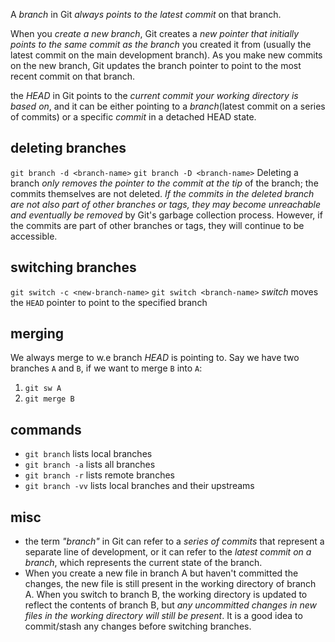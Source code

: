 A *branch* in Git *always points to the latest commit* on that branch.

When you *create a new branch*, Git creates a *new pointer that initially points to the same commit as the branch* you created it from (usually the latest commit on the main development branch). As you make new commits on the new branch, Git updates the branch pointer to point to the most recent commit on that branch.

the *HEAD* in Git points to the *current commit your working directory is based on*, and it can be either pointing to a *branch*(latest commit on a series of commits) or a specific *commit* in a detached HEAD state.

## deleting branches
`git branch -d <branch-name>`
`git branch -D <branch-name>`
Deleting a branch *only removes the pointer to the commit at the tip* of the branch; the commits themselves are not deleted. *If the commits in the deleted branch are not also part of other branches or tags, they may become unreachable and eventually be removed* by Git's garbage collection process. However, if the commits are part of other branches or tags, they will continue to be accessible.

## switching branches
`git switch -c <new-branch-name>`
`git switch <branch-name>`
*switch* moves the `HEAD` pointer to point to the specified branch

## merging
We always merge to w.e branch *HEAD* is pointing to.
Say we have two branches `A` and `B`, if we want to merge `B` into `A`:
1. `git sw A`
2. `git merge B`

## commands
- `git branch` lists local branches
- `git branch -a` lists all branches
- `git branch -r` lists remote branches
- `git branch -vv` lists local branches and their upstreams

## misc
- the term *"branch"* in Git can refer to a *series of commits* that represent a separate line of development, or it can refer to the *latest commit on a branch*, which represents the current state of the branch.
- When you create a new file in branch A but haven't committed the changes, the new file is still present in the working directory of branch A. When you switch to branch B, the working directory is updated to reflect the contents of branch B, but *any uncommitted changes in new files in the working directory will still be present*. It is a good idea to commit/stash any changes before switching branches.